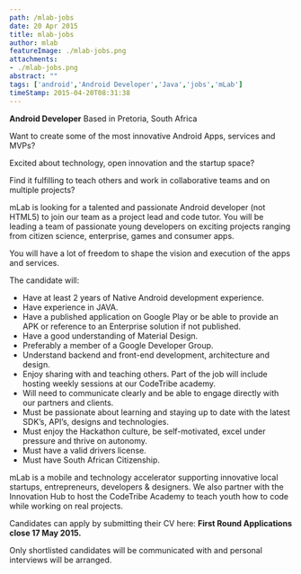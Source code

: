 ```yaml
---
path: /mlab-jobs
date: 20 Apr 2015
title: mlab-jobs
author: mlab
featureImage: ./mlab-jobs.png
attachments: 
- ./mlab-jobs.png
abstract: ""
tags: ['android','Android Developer','Java','jobs','mLab']
timeStamp: 2015-04-20T08:31:38
---
```


**Android Developer** Based in Pretoria, South Africa

Want to create some of the most innovative Android Apps, services and MVPs?

Excited about technology, open innovation and the startup space?

Find it fulfilling to teach others and work in collaborative teams and on multiple projects?

mLab is looking for a talented and passionate Android developer (not HTML5) to join our team as a project lead and code tutor. You will be leading a team of passionate young developers on exciting projects ranging from citizen science, enterprise, games and consumer apps.

You will have a lot of freedom to shape the vision and execution of the apps and services.

The candidate will:

*   Have at least 2 years of Native Android development experience.
*   Have experience in JAVA.
*   Have a published application on Google Play or be able to provide an APK or reference to an Enterprise solution if not published.
*   Have a good understanding of Material Design.
*   Preferably a member of a Google Developer Group.
*   Understand backend and front-end development, architecture and design.
*   Enjoy sharing with and teaching others. Part of the job will include hosting weekly sessions at our CodeTribe academy.
*   Will need to communicate clearly and be able to engage directly with our partners and clients.
*   Must be passionate about learning and staying up to date with the latest SDK’s, API’s, designs and technologies.
*   Must enjoy the Hackathon culture, be self-motivated, excel under pressure and thrive on autonomy.
*   Must have a valid drivers license.
*   Must have South African Citizenship.

mLab is a mobile and technology accelerator supporting innovative local startups, entrepreneurs, developers &amp; designers. We also partner with the Innovation Hub to host the CodeTribe Academy to teach youth how to code while working on real projects.

Candidates can apply by submitting their CV here: **First Round Applications close 17 May 2015.**

Only shortlisted candidates will be communicated with and personal interviews will be arranged.


